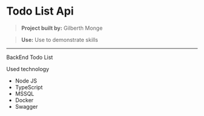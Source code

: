 # Todo List Api

> __Project built by:__
> Gilberth Monge

> __Use:__
> Use to demonstrate skills

---

BackEnd Todo List

Used technology

- Node JS
- TypeScript
- MSSQL
- Docker
- Swagger